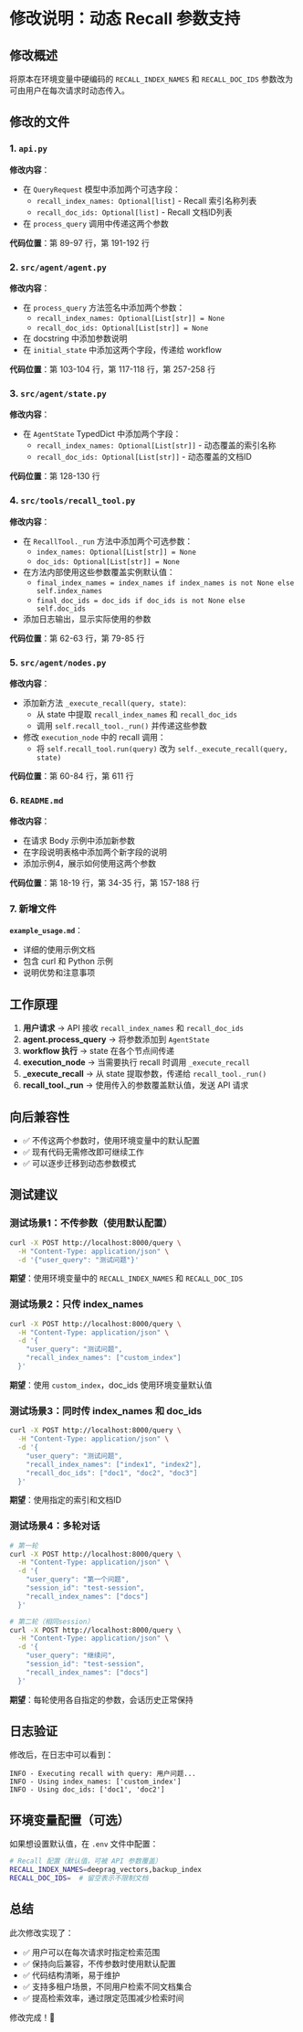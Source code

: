 # 修改说明：动态 Recall 参数支持

## 修改概述

将原本在环境变量中硬编码的 `RECALL_INDEX_NAMES` 和 `RECALL_DOC_IDS` 参数改为可由用户在每次请求时动态传入。

## 修改的文件

### 1. `api.py`

**修改内容**：
- 在 `QueryRequest` 模型中添加两个可选字段：
  - `recall_index_names: Optional[list]` - Recall 索引名称列表
  - `recall_doc_ids: Optional[list]` - Recall 文档ID列表
- 在 `process_query` 调用中传递这两个参数

**代码位置**：第 89-97 行，第 191-192 行

### 2. `src/agent/agent.py`

**修改内容**：
- 在 `process_query` 方法签名中添加两个参数：
  - `recall_index_names: Optional[List[str]] = None`
  - `recall_doc_ids: Optional[List[str]] = None`
- 在 docstring 中添加参数说明
- 在 `initial_state` 中添加这两个字段，传递给 workflow

**代码位置**：第 103-104 行，第 117-118 行，第 257-258 行

### 3. `src/agent/state.py`

**修改内容**：
- 在 `AgentState` TypedDict 中添加两个字段：
  - `recall_index_names: Optional[List[str]]` - 动态覆盖的索引名称
  - `recall_doc_ids: Optional[List[str]]` - 动态覆盖的文档ID

**代码位置**：第 128-130 行

### 4. `src/tools/recall_tool.py`

**修改内容**：
- 在 `RecallTool._run` 方法中添加两个可选参数：
  - `index_names: Optional[List[str]] = None`
  - `doc_ids: Optional[List[str]] = None`
- 在方法内部使用这些参数覆盖实例默认值：
  - `final_index_names = index_names if index_names is not None else self.index_names`
  - `final_doc_ids = doc_ids if doc_ids is not None else self.doc_ids`
- 添加日志输出，显示实际使用的参数

**代码位置**：第 62-63 行，第 79-85 行

### 5. `src/agent/nodes.py`

**修改内容**：
- 添加新方法 `_execute_recall(query, state)`:
  - 从 state 中提取 `recall_index_names` 和 `recall_doc_ids`
  - 调用 `self.recall_tool._run()` 并传递这些参数
- 修改 `execution_node` 中的 recall 调用：
  - 将 `self.recall_tool.run(query)` 改为 `self._execute_recall(query, state)`

**代码位置**：第 60-84 行，第 611 行

### 6. `README.md`

**修改内容**：
- 在请求 Body 示例中添加新参数
- 在字段说明表格中添加两个新字段的说明
- 添加示例4，展示如何使用这两个参数

**代码位置**：第 18-19 行，第 34-35 行，第 157-188 行

### 7. 新增文件

**`example_usage.md`**：
- 详细的使用示例文档
- 包含 curl 和 Python 示例
- 说明优势和注意事项

## 工作原理

1. **用户请求** → API 接收 `recall_index_names` 和 `recall_doc_ids`
2. **agent.process_query** → 将参数添加到 `AgentState`
3. **workflow 执行** → state 在各个节点间传递
4. **execution_node** → 当需要执行 recall 时调用 `_execute_recall`
5. **_execute_recall** → 从 state 提取参数，传递给 `recall_tool._run()`
6. **recall_tool._run** → 使用传入的参数覆盖默认值，发送 API 请求

## 向后兼容性

- ✅ 不传这两个参数时，使用环境变量中的默认配置
- ✅ 现有代码无需修改即可继续工作
- ✅ 可以逐步迁移到动态参数模式

## 测试建议

### 测试场景1：不传参数（使用默认配置）
```bash
curl -X POST http://localhost:8000/query \
  -H "Content-Type: application/json" \
  -d '{"user_query": "测试问题"}'
```
**期望**：使用环境变量中的 `RECALL_INDEX_NAMES` 和 `RECALL_DOC_IDS`

### 测试场景2：只传 index_names
```bash
curl -X POST http://localhost:8000/query \
  -H "Content-Type: application/json" \
  -d '{
    "user_query": "测试问题",
    "recall_index_names": ["custom_index"]
  }'
```
**期望**：使用 `custom_index`，doc_ids 使用环境变量默认值

### 测试场景3：同时传 index_names 和 doc_ids
```bash
curl -X POST http://localhost:8000/query \
  -H "Content-Type: application/json" \
  -d '{
    "user_query": "测试问题",
    "recall_index_names": ["index1", "index2"],
    "recall_doc_ids": ["doc1", "doc2", "doc3"]
  }'
```
**期望**：使用指定的索引和文档ID

### 测试场景4：多轮对话
```bash
# 第一轮
curl -X POST http://localhost:8000/query \
  -H "Content-Type: application/json" \
  -d '{
    "user_query": "第一个问题",
    "session_id": "test-session",
    "recall_index_names": ["docs"]
  }'

# 第二轮（相同session）
curl -X POST http://localhost:8000/query \
  -H "Content-Type: application/json" \
  -d '{
    "user_query": "继续问",
    "session_id": "test-session",
    "recall_index_names": ["docs"]
  }'
```
**期望**：每轮使用各自指定的参数，会话历史正常保持

## 日志验证

修改后，在日志中可以看到：
```
INFO - Executing recall with query: 用户问题...
INFO - Using index_names: ['custom_index']
INFO - Using doc_ids: ['doc1', 'doc2']
```

## 环境变量配置（可选）

如果想设置默认值，在 `.env` 文件中配置：
```bash
# Recall 配置（默认值，可被 API 参数覆盖）
RECALL_INDEX_NAMES=deeprag_vectors,backup_index
RECALL_DOC_IDS=  # 留空表示不限制文档
```

## 总结

此次修改实现了：
- ✅ 用户可以在每次请求时指定检索范围
- ✅ 保持向后兼容，不传参数时使用默认配置
- ✅ 代码结构清晰，易于维护
- ✅ 支持多租户场景，不同用户检索不同文档集合
- ✅ 提高检索效率，通过限定范围减少检索时间

修改完成！🎉

